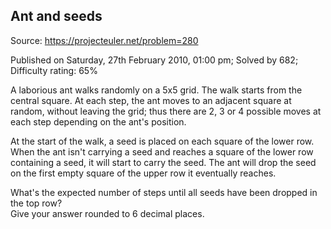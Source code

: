 Ant and seeds
-------------

Source: https://projecteuler.net/problem=280

Published on Saturday, 27th February 2010, 01:00 pm; Solved by 682;
Difficulty rating: 65%

A laborious ant walks randomly on a 5x5 grid. The walk starts from the
central square. At each step, the ant moves to an adjacent square at
random, without leaving the grid; thus there are 2, 3 or 4 possible
moves at each step depending on the ant's position.

At the start of the walk, a seed is placed on each square of the lower
row. When the ant isn't carrying a seed and reaches a square of the
lower row containing a seed, it will start to carry the seed. The ant
will drop the seed on the first empty square of the upper row it
eventually reaches.

What's the expected number of steps until all seeds have been dropped in
the top row?\
 Give your answer rounded to 6 decimal places.
